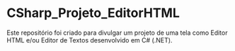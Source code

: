 # CSharp_Projeto_EditorHTML
Este repositório foi criado para divulgar um projeto de uma tela como Editor HTML e/ou Editor de Textos desenvolvido em C# (.NET).
